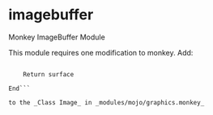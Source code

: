 imagebuffer
===========

Monkey ImageBuffer Module

This module requires one modification to monkey. Add: 
```Method GetSurface:Surface()

	Return surface
	
End```

to the _Class Image_ in _modules/mojo/graphics.monkey_